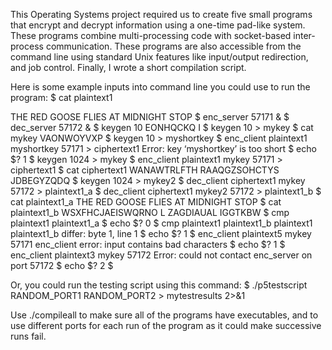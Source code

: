 This Operating Systems project required us to create five small programs that encrypt and decrypt information using a one-time pad-like system. 
These programs combine multi-processing code with socket-based inter-process communication. These programs are also accessible from the command line 
using standard Unix features like input/output redirection, and job control. Finally, I wrote a short compilation script.

Here is some example inputs into command line you could use to run the program:
$ cat plaintext1

THE RED GOOSE FLIES AT MIDNIGHT STOP
$ enc_server 57171 &
$ dec_server 57172 &
$ keygen 10
EONHQCKQ I
$ keygen 10 > mykey
$ cat mykey
VAONWOYVXP
$ keygen 10 > myshortkey
$ enc_client plaintext1 myshortkey 57171 > ciphertext1
Error: key ‘myshortkey’ is too short
$ echo $?
1
$ keygen 1024 > mykey
$ enc_client plaintext1 mykey 57171 > ciphertext1
$ cat ciphertext1
WANAWTRLFTH RAAQGZSOHCTYS JDBEGYZQDQ
$ keygen 1024 > mykey2
$ dec_client ciphertext1 mykey 57172 > plaintext1_a
$ dec_client ciphertext1 mykey2 57172 > plaintext1_b
$ cat plaintext1_a
THE RED GOOSE FLIES AT MIDNIGHT STOP
$ cat plaintext1_b
WSXFHCJAEISWQRNO L ZAGDIAUAL IGGTKBW
$ cmp plaintext1 plaintext1_a
$ echo $?
0
$ cmp plaintext1 plaintext1_b
plaintext1 plaintext1_b differ: byte 1, line 1
$ echo $?
1
$ enc_client plaintext5 mykey 57171
enc_client error: input contains bad characters
$ echo $?
1
$ enc_client plaintext3 mykey 57172
Error: could not contact enc_server on port 57172
$ echo $?
2
$

Or, you could run the testing script using this command: 
$ ./p5testscript RANDOM_PORT1 RANDOM_PORT2 > mytestresults 2>&1

Use ./compileall to make sure all of the programs have executables, and to use different ports for each run of the program as it could make successive
runs fail.
